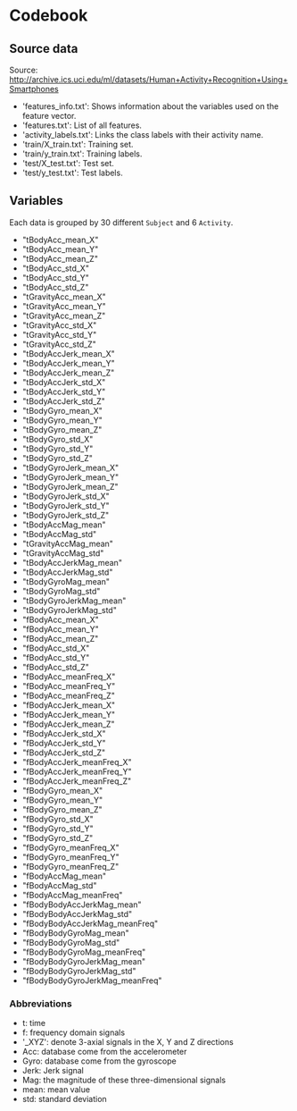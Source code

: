 # Codebook

## Source data

Source: http://archive.ics.uci.edu/ml/datasets/Human+Activity+Recognition+Using+Smartphones

- 'features_info.txt': Shows information about the variables used on the feature vector.
- 'features.txt': List of all features.
- 'activity_labels.txt': Links the class labels with their activity name.
- 'train/X_train.txt': Training set.
- 'train/y_train.txt': Training labels.
- 'test/X_test.txt': Test set.
- 'test/y_test.txt': Test labels.

## Variables

Each data is grouped by 30 different `Subject` and 6 `Activity`.

- "tBodyAcc_mean_X"
- "tBodyAcc_mean_Y"
- "tBodyAcc_mean_Z"
- "tBodyAcc_std_X"
- "tBodyAcc_std_Y"
- "tBodyAcc_std_Z"
- "tGravityAcc_mean_X"
- "tGravityAcc_mean_Y"
- "tGravityAcc_mean_Z"
- "tGravityAcc_std_X"
- "tGravityAcc_std_Y"
- "tGravityAcc_std_Z"
- "tBodyAccJerk_mean_X"
- "tBodyAccJerk_mean_Y"
- "tBodyAccJerk_mean_Z"
- "tBodyAccJerk_std_X"
- "tBodyAccJerk_std_Y"
- "tBodyAccJerk_std_Z"
- "tBodyGyro_mean_X"
- "tBodyGyro_mean_Y"
- "tBodyGyro_mean_Z"
- "tBodyGyro_std_X"
- "tBodyGyro_std_Y"
- "tBodyGyro_std_Z"
- "tBodyGyroJerk_mean_X"
- "tBodyGyroJerk_mean_Y"
- "tBodyGyroJerk_mean_Z"
- "tBodyGyroJerk_std_X"
- "tBodyGyroJerk_std_Y"
- "tBodyGyroJerk_std_Z"
- "tBodyAccMag_mean"
- "tBodyAccMag_std"
- "tGravityAccMag_mean"
- "tGravityAccMag_std"
- "tBodyAccJerkMag_mean"
- "tBodyAccJerkMag_std"
- "tBodyGyroMag_mean"
- "tBodyGyroMag_std"
- "tBodyGyroJerkMag_mean"
- "tBodyGyroJerkMag_std"
- "fBodyAcc_mean_X"
- "fBodyAcc_mean_Y"
- "fBodyAcc_mean_Z"
- "fBodyAcc_std_X"
- "fBodyAcc_std_Y"
- "fBodyAcc_std_Z"
- "fBodyAcc_meanFreq_X"
- "fBodyAcc_meanFreq_Y"
- "fBodyAcc_meanFreq_Z"
- "fBodyAccJerk_mean_X"
- "fBodyAccJerk_mean_Y"
- "fBodyAccJerk_mean_Z"
- "fBodyAccJerk_std_X"
- "fBodyAccJerk_std_Y"
- "fBodyAccJerk_std_Z"
- "fBodyAccJerk_meanFreq_X"
- "fBodyAccJerk_meanFreq_Y"
- "fBodyAccJerk_meanFreq_Z"
- "fBodyGyro_mean_X"
- "fBodyGyro_mean_Y"
- "fBodyGyro_mean_Z"
- "fBodyGyro_std_X"
- "fBodyGyro_std_Y"
- "fBodyGyro_std_Z"
- "fBodyGyro_meanFreq_X"
- "fBodyGyro_meanFreq_Y"
- "fBodyGyro_meanFreq_Z"
- "fBodyAccMag_mean"
- "fBodyAccMag_std"
- "fBodyAccMag_meanFreq"
- "fBodyBodyAccJerkMag_mean"
- "fBodyBodyAccJerkMag_std"
- "fBodyBodyAccJerkMag_meanFreq"
- "fBodyBodyGyroMag_mean"
- "fBodyBodyGyroMag_std"
- "fBodyBodyGyroMag_meanFreq"
- "fBodyBodyGyroJerkMag_mean"
- "fBodyBodyGyroJerkMag_std"
- "fBodyBodyGyroJerkMag_meanFreq"

### Abbreviations

- t: time
- f: frequency domain signals
- '_XYZ': denote 3-axial signals in the X, Y and Z directions
- Acc: database come from the accelerometer
- Gyro: database come from the gyroscope
- Jerk: Jerk signal
- Mag: the magnitude of these three-dimensional signals
- mean: mean value
- std: standard deviation

